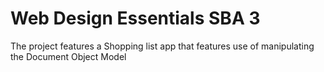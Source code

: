# Web Design Essentials SBA 3

The project features a Shopping list app that features use of
manipulating the Document Object Model
